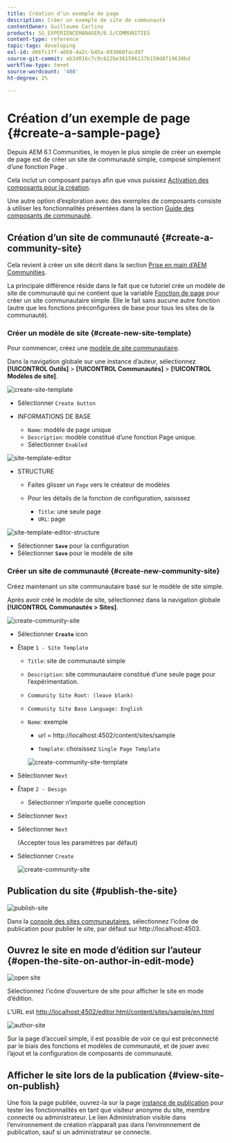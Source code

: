 ```yaml
---
title: Création d’un exemple de page
description: Créer un exemple de site de communauté
contentOwner: Guillaume Carlino
products: SG_EXPERIENCEMANAGER/6.5/COMMUNITIES
content-type: reference
topic-tags: developing
exl-id: d66fc1ff-a669-4a2c-b45a-093060facd97
source-git-commit: ab3d016c7c9c622be361596137b150d8719630bd
workflow-type: tm+mt
source-wordcount: '408'
ht-degree: 2%

---
```


# Création d’un exemple de page {#create-a-sample-page}

Depuis AEM 6.1 Communities, le moyen le plus simple de créer un exemple de page est de créer un site de communauté simple, composé simplement d’une fonction Page .

Cela inclut un composant parsys afin que vous puissiez [Activation des composants pour la création](basics.md#accessing-communities-components).

Une autre option d’exploration avec des exemples de composants consiste à utiliser les fonctionnalités présentées dans la section [Guide des composants de communauté](components-guide.md).

## Création d’un site de communauté {#create-a-community-site}

Cela revient à créer un site décrit dans la section [Prise en main d’AEM Communities](getting-started.md).

La principale différence réside dans le fait que ce tutoriel crée un modèle de site de communauté qui ne contient que la variable [Fonction de page](functions.md#page-function) pour créer un site communautaire simple. Elle le fait sans aucune autre fonction (autre que les fonctions préconfigurées de base pour tous les sites de la communauté).

### Créer un modèle de site {#create-new-site-template}

Pour commencer, créez une [modèle de site communautaire](sites.md).

Dans la navigation globale sur une instance d’auteur, sélectionnez **[!UICONTROL Outils]** > **[!UICONTROL Communautés]** > **[!UICONTROL Modèles de site]**.

![create-site-template](assets/create-site-template1.png)

* Sélectionner `Create button`
* INFORMATIONS DE BASE

   * `Name`: modèle de page unique
   * `Description`: modèle constitué d’une fonction Page unique.
   * Sélectionner `Enabled`

![site-template-editor](assets/site-template-editor.png)

* STRUCTURE

   * Faites glisser un `Page` vers le créateur de modèles
   * Pour les détails de la fonction de configuration, saisissez

      * `Title`: une seule page
      * `URL`: page

![site-template-editor-structure](assets/site-template-editor1.png)

* Sélectionner **`Save`** pour la configuration
* Sélectionner **`Save`** pour le modèle de site

### Créer un site de communauté {#create-new-community-site}

Créez maintenant un site communautaire basé sur le modèle de site simple.

Après avoir créé le modèle de site, sélectionnez dans la navigation globale **[!UICONTROL Communautés > Sites]**.

![create-community-site](assets/create-community-site1.png)

* Sélectionner **`Create`** icon

* Étape `1 - Site Template`

   * `Title`: site de communauté simple
   * `Description`: site communautaire constitué d’une seule page pour l’expérimentation.
   * `Community Site Root: (leave blank)`
   * `Community Site Base Language: English`
   * `Name`: exemple

      * url = http://localhost:4502/content/sites/sample

      * `Template`: choisissez `Single Page Template`

     ![create-community-site-template](assets/create-community-site-template.png)

* Sélectionner `Next`
* Étape `2 - Design`

   * Sélectionner n’importe quelle conception

* Sélectionner `Next`
* Sélectionner `Next`

  (Accepter tous les paramètres par défaut)

* Sélectionner `Create`

  ![create-community-site](assets/create-community-site.png)

## Publication du site {#publish-the-site}

![publish-site](assets/publish-site.png)

Dans la [console des sites communautaires](sites-console.md), sélectionnez l’icône de publication pour publier le site, par défaut sur http://localhost:4503.

## Ouvrez le site en mode d’édition sur l’auteur {#open-the-site-on-author-in-edit-mode}

![open site](assets/open-site.png)

Sélectionnez l’icône d’ouverture de site pour afficher le site en mode d’édition.

L’URL est [http://localhost:4502/editor.html/content/sites/sample/en.html](http://localhost:4502/editor.html/content/sites/sample/en.html)

![author-site](assets/author-site.png)

Sur la page d’accueil simple, il est possible de voir ce qui est préconnecté par le biais des fonctions et modèles de communauté, et de jouer avec l’ajout et la configuration de composants de communauté.

## Afficher le site lors de la publication {#view-site-on-publish}

Une fois la page publiée, ouvrez-la sur la page [instance de publication](http://localhost:4503/content/sites/sample/en.html) pour tester les fonctionnalités en tant que visiteur anonyme du site, membre connecté ou administrateur. Le lien Administration visible dans l’environnement de création n’apparaît pas dans l’environnement de publication, sauf si un administrateur se connecte.
